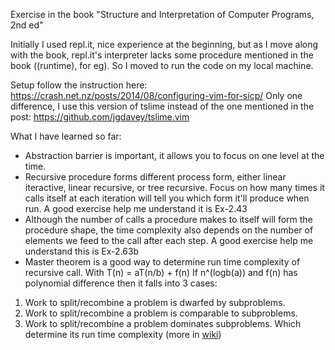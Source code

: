 Exercise in the book "Structure and Interpretation of Computer Programs, 2nd ed"

Initially I used repl.it, nice experience at the beginning,
but as I move along with the book, repl.it's interpreter lacks some procedure mentioned in the
book ((runtime), for eg). So I moved to run the code on my local machine.

Setup follow the instruction here:
https://crash.net.nz/posts/2014/08/configuring-vim-for-sicp/
Only one difference, I use this version of tslime instead of the one
mentioned in the post: https://github.com/jgdavey/tslime.vim

What I have learned so far:
- Abstraction barrier is important, it allows you to focus on one level at the time.
- Recursive procedure forms different process form, either linear
iteractive, linear recursive, or tree recursive. Focus on how many
times it calls itself at each iteration will tell you which form it'll
produce when run. A good exercise help me understand it is Ex-2.43
- Although the number of calls a procedure makes to itself will form the
procedure shape, the time complexity also depends on the number of
elements we feed to the call after each step. A good exercise help me
understand this is Ex-2.63b
- Master theorem is a good way to determine run time complexity of
recursive call.
With T(n) = aT(n/b) + f(n)
If n^(logb(a)) and f(n) has polynomial difference then it falls into 3
cases:
1. Work to split/recombine a problem is dwarfed by subproblems.
2. Work to split/recombine a problem is comparable to subproblems.
3. Work to split/recombine a problem dominates subproblems.
Which determine its run time complexity (more in
[wiki](https://en.wikipedia.org/wiki/Master_theorem_(analysis_of_algorithms)))
